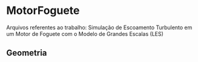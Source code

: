 # MotorFoguete
Arquivos referentes ao trabalho: Simulação de Escoamento Turbulento em um Motor de Foguete com o Modelo de Grandes Escalas (LES)

## Geometria
